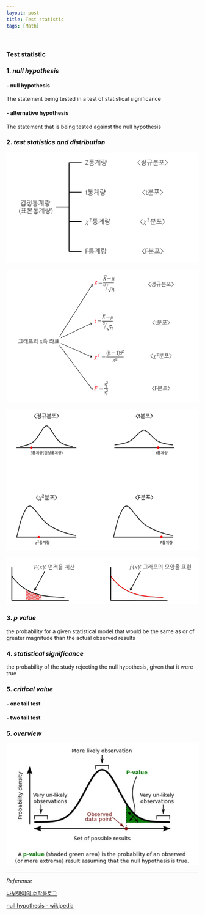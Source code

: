 ```yaml
---
layout: post
title: Test statistic
tags: [Math]

---
```


### Test statistic

### 1. *null hypothesis*

#### - null hypothesis

The statement being tested in a test of statistical significance

#### - alternative hypothesis

The statement that is being tested against the null hypothesis

### 2. *test statistics and distribution*


![alt text](/assets/img/teststat1.png)

![alt text](/assets/img/teststat2.png)

![alt text](/assets/img/teststat3.png)

![alt text](/assets/img/teststat4.png)

### 3. *p value*

the probability for a given statistical model that would be the same as or of greater magnitude than the actual observed results

### 4. *statistical significance*

the probability of the study rejecting the null hypothesis, given that it were true

### 5. *critical value*

#### - one tail test

#### - two tail test


### 5. *overview*

![alt text](/assets/img/test_significant.jpg)



***
*Reference*

[나부랭이의 수학블로그](http://math7.tistory.com/84)

[null hypothesis - wikipedia](https://en.wikipedia.org/wiki/Null_hypothesis)
